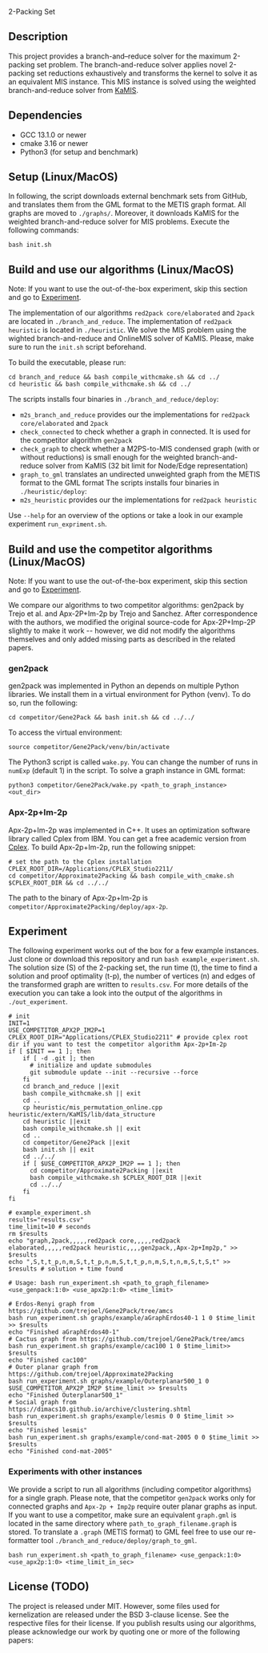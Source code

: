  2-Packing Set

## Description
This project provides a branch-and–reduce solver for the maximum 2-packing set problem.
The branch-and-reduce solver applies novel 2-packing set reductions exhaustively and transforms the kernel to solve it 
as an equivalent MIS instance.
This MIS instance is solved using the weighted branch-and-reduce solver from [KaMIS](https://github.com/KarlsruheMIS/KaMIS).

## Dependencies
- GCC 13.1.0 or newer
- cmake 3.16 or newer
- Python3 (for setup and benchmark)

## Setup (Linux/MacOS)
In following, the script downloads external benchmark sets from GitHub,
and translates them from the GML format to the METIS graph format.
All graphs are moved to `./graphs/`.
Moreover, it downloads KaMIS for the weighted branch-and-reduce solver for MIS problems.
Execute the following commands:
```shell
bash init.sh
```

## Build and use our algorithms (Linux/MacOS)
Note: If you want to use the out-of-the-box experiment, skip this section and go to [Experiment](#Experiment).

The implementation of our algorithms `red2pack core/elaborated` and `2pack` are located in `./branch_and_reduce`.
The implementation of `red2pack heuristic` is located in `./heuristic`.
We solve the MIS problem using the wighted branch-and-reduce and OnlineMIS solver of KaMIS. Please, make sure to run the `init.sh` script beforehand.


To build the executable, please run:
```shell
cd branch_and_reduce && bash compile_withcmake.sh && cd ../
cd heuristic && bash compile_withcmake.sh && cd ../
```

The scripts installs four binaries in `./branch_and_reduce/deploy`:
- `m2s_branch_and_reduce` provides our the implementations for `red2pack core/elaborated` and `2pack`
- `check_connected` to check whether a graph in connected. It is used for the competitor algorithm `gen2pack`
- `check_graph` to check whether a M2PS-to-MIS condensed graph (with or without reductions) is small enough for the weighted branch-and-reduce solver from KaMIS (32 bit limit for Node/Edge representation)
- `graph_to_gml` translates an undirected unweighted graph from the METIS format to the GML format
The scripts installs four binaries in `./heuristic/deploy`:
- `m2s_heuristic` provides our the implementations for `red2pack heuristic`

Use `--help` for an overview of the options or take a look in our example experiment `run_expriment.sh`.

## Build and use the competitor algorithms (Linux/MacOS)
Note: If you want to use the out-of-the-box experiment, skip this section and go to [Experiment](#Experiment).

We compare our algorithms to two competitor algorithms: gen2pack by Trejo et al. and Apx-2P+Im-2p by Trejo and Sanchez.
After correspondence with the authors, we modified the original source-code for Apx-2P+Imp-2P slightly to make it work -- however, we did not modify the algorithms themselves
and only added missing parts as described in the related papers. 

### gen2pack
gen2pack was implemented in Python an depends on multiple Python libraries.
We install them in a virtual environment for Python (venv).
To do so, run the following:
```shell
cd competitor/Gene2Pack && bash init.sh && cd ../../
```
To access the virtual environment:
```shell
source competitor/Gene2Pack/venv/bin/activate
```
The Python3 script is called `wake.py`. You can change the number of runs in `numExp` (default 1) in the script.
To solve a graph instance in GML format:
```shell
python3 competitor/Gene2Pack/wake.py <path_to_graph_instance> <out_dir>
```

### Apx-2p+Im-2p
Apx-2p+Im-2p was implemented in C++. 
It uses an optimization software library called Cplex from IBM. You can get a free academic version from [Cplex](https://www.ibm.com/products/ilog-cplex-optimization-studio).
To build Apx-2p+Im-2p, run the following snippet:
```shell
# set the path to the Cplex installation
CPLEX_ROOT_DIR=/Applications/CPLEX_Studio2211/
cd competitor/Approximate2Packing && bash compile_with_cmake.sh $CPLEX_ROOT_DIR && cd ../../
```
The path to the binary of Apx-2p+Im-2p is `competitor/Approximate2Packing/deploy/apx-2p`.


## Experiment
The following experiment works out of the box for a few example instances.
Just clone or download this repository and run `bash example_experiment.sh`.
The solution size (S) of the 2-packing set, the run time (t), the time to find a solution and proof optimality (t-p), the number of vertices (n) and edges of the transformed graph are written to `results.csv`.
For more details of the execution you can take a look into the output of the algorithms
in `./out_experiment`.
```shell
# init
INIT=1
USE_COMPETITOR_APX2P_IM2P=1
CPLEX_ROOT_DIR="Applications/CPLEX_Studio2211" # provide cplex root dir if you want to test the competitor algorithm Apx-2p+Im-2p
if [ $INIT == 1 ]; then
    if [ -d .git ]; then
      # initialize and update submodules
      git submodule update --init --recursive --force
    fi
    cd branch_and_reduce ||exit
    bash compile_withcmake.sh || exit
    cd ..
    cp heuristic/mis_permutation_online.cpp heuristic/extern/KaMIS/lib/data_structure
    cd heuristic ||exit
    bash compile_withcmake.sh || exit
    cd ..
    cd competitor/Gene2Pack ||exit
    bash init.sh || exit
    cd ../../
    if [ $USE_COMPETITOR_APX2P_IM2P == 1 ]; then
      cd competitor/Approximate2Packing ||exit
      bash compile_withcmake.sh $CPLEX_ROOT_DIR ||exit
      cd ../../
    fi
fi

# example_experiment.sh
results="results.csv"
time_limit=10 # seconds
rm $results
echo "graph,2pack,,,,,red2pack core,,,,,red2pack elaborated,,,,,red2pack heuristic,,,,gen2pack,,Apx-2p+Imp2p," >> $results
echo ",S,t,t_p,n,m,S,t,t_p,n,m,S,t,t_p,n,m,S,t,n,m,S,t,S,t" >> $results # solution + time found

# Usage: bash run_experiment.sh <path_to_graph_filename> <use_genpack:1:0> <use_apx2p:1:0> <time_limit>

# Erdos-Renyi graph from https://github.com/trejoel/Gene2Pack/tree/amcs
bash run_experiment.sh graphs/example/aGraphErdos40-1 1 0 $time_limit >> $results
echo "Finished aGraphErdos40-1"
# Cactus graph from https://github.com/trejoel/Gene2Pack/tree/amcs
bash run_experiment.sh graphs/example/cac100 1 0 $time_limit>> $results
echo "Finished cac100"
# Outer planar graph from https://github.com/trejoel/Approximate2Packing
bash run_experiment.sh graphs/example/Outerplanar500_1 0 $USE_COMPETITOR_APX2P_IM2P $time_limit >> $results
echo "Finished Outerplanar500_1"
# Social graph from https://dimacs10.github.io/archive/clustering.shtml
bash run_experiment.sh graphs/example/lesmis 0 0 $time_limit >> $results
echo "Finished lesmis"
bash run_experiment.sh graphs/example/cond-mat-2005 0 0 $time_limit >> $results
echo "Finished cond-mat-2005"
```

### Experiments with other instances
We provide a script to run all algorithms (including competitor algorithms) for a single graph.
Please note, that the competitor `gen2pack` works only for connected graphs
and `Apx-2p + Imp2p` require outer planar graphs as input.
If you want to use a competitor, make sure an equivalent `graph.gml` is located in the same directory where `path_to_graph_filename.graph` is stored.
To translate a `.graph` (METIS format) to GML feel free to use our re-formatter tool `./branch_and_reduce/deploy/graph_to_gml`. 
```shell
bash run_experiment.sh <path_to_graph_filename> <use_genpack:1:0> <use_apx2p:1:0> <time_limit_in_sec>
```


## License (TODO)
The project is released under MIT. However, some files used for kernelization are released under the BSD 3-clause license. See the respective files for their license. If you publish results using our algorithms, please acknowledge our work by quoting one or more of the following papers:

